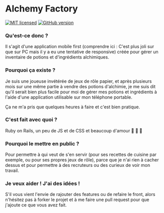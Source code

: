 # Alchemy Factory

[![MIT licensed](https://img.shields.io/badge/license-MIT-blue.svg)](https://raw.githubusercontent.com/hyperium/hyper/master/LICENSE) 
[![GitHub version](https://d25lcipzij17d.cloudfront.net/badge.svg?id=gh&type=6&v=2.0.0&x2=0)](http://badge.fury.io/gh/boennemann%2Fbadges)

### Qu'est-ce donc ?

Il s'agit d'une application mobile first (comprendre ici : C'est plus joli sur que sur PC mais il y a eu une tentative de responsive) créée pour gérer un inventaire de potions et d'ingrédients alchimiques.

### Pourquoi ça existe ?

Je suis une joueuse invétérée de jeux de rôle papier, et après plusieurs mois sur une même partie à vendre des potions d'alchimie, je me suis dit qu'il serait bien plus facile pour moi de gérer mes potions et ingrédients à l'aide d'une application utilisable sur mon téléphone portable.

Ça ne m'a pris que quelques heures à faire et c'est bien pratique.

### C'est fait avec quoi ?

Ruby on Rails, un peu de JS et de CSS et beaucoup d'amour :purple_heart: :blue_heart: :yellow_heart:

### Pourquoi le mettre en public ?
Pour permettre à qui veut de s'en servir (pour ses recettes de cuisine par exemple, ou pour ses propres jeux de rôle), parce que je n'ai rien à cacher dessus et pour permettre à des recruteurs ou des curieux de voir mon travail.

### Je veux aider ! J'ai des idées !
S'il vous vient l'envie de rajouter des features ou de refaire le front, alors n'hésitez pas à forker le projet et à me faire une pull request pour que j'ajoute ce que vous avez fait.
